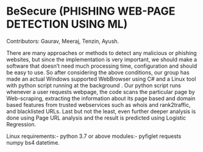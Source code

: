# BeSecure (PHISHING WEB-PAGE DETECTION USING ML)

Contributors: Gaurav, Meeraj, Tenzin, Ayush.

There are many approaches or methods to detect any malicious or phishing websites, but since the
implementation is very important, we should make a software that doesn’t need much processing
time, configuration and should be easy to use.
So after considering the above conditions, our group has made an actual Windows supported WebBrowser using C# and a Linux tool with python script running at the background . Our python script
runs whenever a user requests webpage, the code scans the particular page by Web-scraping,
extracting the information about its page based and domain based features from trusted
webservices such as whois and rank2traffic, and blacklisted URLs. Last but not the least, even
further deeper analysis is done using Page URL analysis and the result is predicted using Logistic
Regression.

Linux requirements:-
      python 3.7 or above
      modules:-
      pyfiglet
      requests
      numpy
      bs4
      datetime.
